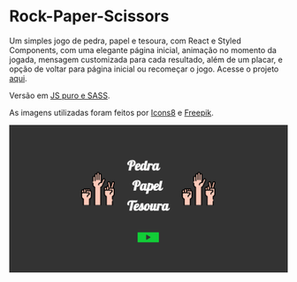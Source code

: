 # Rock-Paper-Scissors

Um simples jogo de pedra, papel e tesoura, com React e Styled Components, com uma elegante página inicial, animação no momento da jogada, mensagem customizada para cada resultado, além de um placar, e opção de voltar para página inicial ou recomeçar o jogo. Acesse o projeto [aqui](https://react-rock-paper-scissors-dusky.vercel.app/).

Versão em [JS puro e SASS](https://github.com/theandersonfonseca/Rock-Paper-Scissors).

As imagens utilizadas foram feitos por [Icons8](https://icons8.com/) e [Freepik](https://www.freepik.com).

![](./github/rock-paper-scissors.gif)

